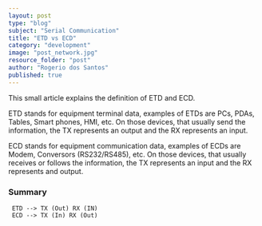 ```yaml
---
layout: post
type: "blog"
subject: "Serial Communication"
title: "ETD vs ECD"
category: "development"
image: "post_network.jpg"
resource_folder: "post"
author: "Rogerio dos Santos"
published: true
---
```


This small article explains the definition of ETD and ECD.

ETD stands for equipment terminal data, examples of ETDs are PCs, PDAs, Tables, Smart phones, HMI, etc. On those devices, that usually send the information, the TX represents an output and the RX represents an input.

ECD stands for equipment communication data, examples of ECDs are Modem, Conversors (RS232/RS485), etc. On those devices, that usually receives or follows the information, the TX represents an input and the RX represents and output.

### Summary

     ETD --> TX (Out) RX (IN)
     ECD --> TX (In) RX (Out)

